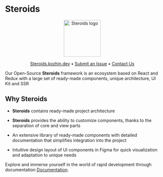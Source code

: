 # Steroids

<p align="center">
    <img src="https://i.ibb.co/Q9XvtNc/Group-338025.png" alt="Steroids logo" height="120px">
</p>

<p align="center">
    <a href="https://steroids.kozhin.dev/">Steroids.kozhin.dev</a> •
    <a href="https://github.com/steroids/react/issues/new">Submit an Issue</a> •
    <a href="https://t.me/kozhindev_com">Contact Us</a>
</p>

Our Open-Source **Steroids** framework is an ecosystem based on React and Redux with a large set of ready-made components, unique architecture, UI Kit and SSR

## Why Steroids

- **Steroids** contains ready-made project architecture

- **Steroids** provides the ability to customize components, thanks to the separation of core and view parts

- An extensive library of ready-made components with detailed documentation that simplifies integration into the project

- Intuitive design layout of UI components in Figma for quick visualization and adaptation to unique needs

Explore and immerse yourself in the world of rapid development through documentation [Documentation](https://steroids.kozhin.dev/ru/docs/getting-started).

